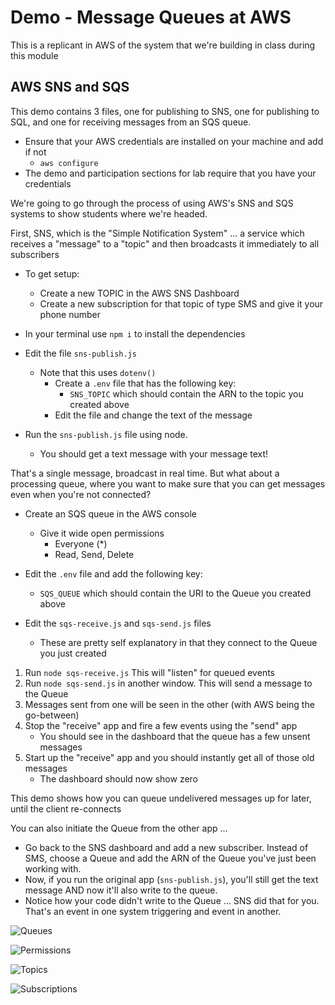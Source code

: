 # Demo - Message Queues at AWS

This is a replicant in AWS of the system that we're building in class during this module

## AWS SNS and SQS

This demo contains 3 files, one for publishing to SNS, one for publishing to SQL, and one for receiving messages from an SQS queue.

- Ensure that your AWS credentials are installed on your machine and add if not
  - `aws configure`
- The demo and participation sections for lab require that you have your credentials

We're going to go through the process of using AWS's SNS and SQS systems to show students where we're headed.

First, SNS, which is the "Simple Notification System" ... a service which receives a "message" to a "topic" and then broadcasts it immediately to all subscribers

- To get setup:
  - Create a new TOPIC in the AWS SNS Dashboard
  - Create a new subscription for that topic of type SMS and give it your phone number

- In your terminal use `npm i` to install the dependencies
- Edit the file `sns-publish.js`
  - Note that this uses `dotenv()`
    - Create a `.env` file that has the following key:
      - `SNS_TOPIC` which should contain the ARN to the topic you created above
    - Edit the file and change the text of the message
- Run the `sns-publish.js` file using node.
  - You should get a text message with your message text!

That's a single message, broadcast in real time. But what about a processing queue, where you want to make sure that you can get messages even when you're not connected?

- Create an SQS queue in the AWS console
  - Give it wide open permissions
    - Everyone (*)
    - Read, Send, Delete

- Edit the `.env` file and add the following key:
  - `SQS_QUEUE` which should contain the URI to the Queue you created above
- Edit the `sqs-receive.js` and `sqs-send.js` files
  - These are pretty self explanatory in that they connect to the Queue you just created

1. Run `node sqs-receive.js`  This will "listen" for queued events
1. Run `node sqs-send.js` in another window.  This will send a message to the Queue
1. Messages sent from one will be seen in the other (with AWS being the go-between)
1. Stop the "receive" app and fire a few events using the "send" app
   - You should see in the dashboard that the queue has a few unsent messages
1. Start up the "receive" app and you should instantly get all of those old messages
   - The dashboard should now show zero

This demo shows how you can queue undelivered messages up for later, until the client re-connects

You can also initiate the Queue from the other app ...

- Go back to the SNS dashboard and add a new subscriber.  Instead of SMS, choose a Queue and add the ARN of the Queue you've just been working with.
- Now, if you run the original app (`sns-publish.js`), you'll still get the text message AND now it'll also write to the queue.
- Notice how your code didn't write to the Queue ... SNS did that for you. That's an event in one system triggering and event in another.

![Queues](./assets/queues.png)

![Permissions](./assets/perms.png)

![Topics](./assets/topics.png)

![Subscriptions](./assets/subscriptions.png)
